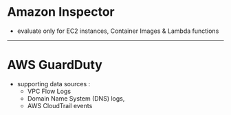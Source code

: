 # Amazon Inspector
- evaluate only for EC2 instances, Container Images & Lambda functions
---
# AWS GuardDuty
- supporting data sources :
  - VPC Flow Logs
  - Domain Name System (DNS) logs,
  - AWS CloudTrail events
